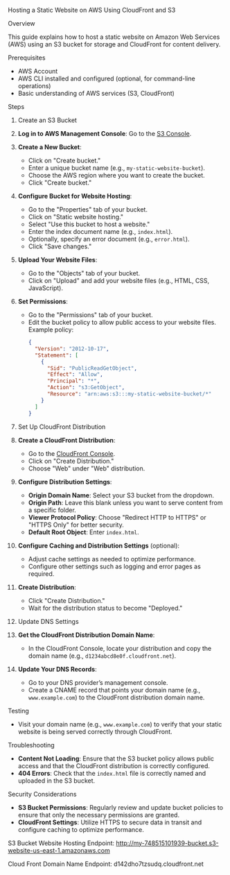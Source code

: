  Hosting a Static Website on AWS Using CloudFront and S3

 Overview

This guide explains how to host a static website on Amazon Web Services (AWS) using an S3 bucket for storage and CloudFront for content delivery.

 Prerequisites

- AWS Account
- AWS CLI installed and configured (optional, for command-line operations)
- Basic understanding of AWS services (S3, CloudFront)

 Steps

 1. Create an S3 Bucket

1. **Log in to AWS Management Console**:
   Go to the [S3 Console](https://console.aws.amazon.com/s3/).

2. **Create a New Bucket**:
   - Click on "Create bucket."
   - Enter a unique bucket name (e.g., `my-static-website-bucket`).
   - Choose the AWS region where you want to create the bucket.
   - Click "Create bucket."

3. **Configure Bucket for Website Hosting**:
   - Go to the "Properties" tab of your bucket.
   - Click on "Static website hosting."
   - Select "Use this bucket to host a website."
   - Enter the index document name (e.g., `index.html`).
   - Optionally, specify an error document (e.g., `error.html`).
   - Click "Save changes."

4. **Upload Your Website Files**:
   - Go to the "Objects" tab of your bucket.
   - Click on "Upload" and add your website files (e.g., HTML, CSS, JavaScript).

5. **Set Permissions**:
   - Go to the "Permissions" tab of your bucket.
   - Edit the bucket policy to allow public access to your website files. Example policy:
     ```json
     {
       "Version": "2012-10-17",
       "Statement": [
         {
           "Sid": "PublicReadGetObject",
           "Effect": "Allow",
           "Principal": "*",
           "Action": "s3:GetObject",
           "Resource": "arn:aws:s3:::my-static-website-bucket/*"
         }
       ]
     }
     ```

 2. Set Up CloudFront Distribution

1. **Create a CloudFront Distribution**:
   - Go to the [CloudFront Console](https://console.aws.amazon.com/cloudfront/).
   - Click on "Create Distribution."
   - Choose "Web" under "Web" distribution.

2. **Configure Distribution Settings**:
   - **Origin Domain Name**: Select your S3 bucket from the dropdown.
   - **Origin Path**: Leave this blank unless you want to serve content from a specific folder.
   - **Viewer Protocol Policy**: Choose "Redirect HTTP to HTTPS" or "HTTPS Only" for better security.
   - **Default Root Object**: Enter `index.html`.

3. **Configure Caching and Distribution Settings** (optional):
   - Adjust cache settings as needed to optimize performance.
   - Configure other settings such as logging and error pages as required.

4. **Create Distribution**:
   - Click "Create Distribution."
   - Wait for the distribution status to become "Deployed."

 3. Update DNS Settings

1. **Get the CloudFront Distribution Domain Name**:
   - In the CloudFront Console, locate your distribution and copy the domain name (e.g., `d1234abcd8e0f.cloudfront.net`).

2. **Update Your DNS Records**:
   - Go to your DNS provider’s management console.
   - Create a CNAME record that points your domain name (e.g., `www.example.com`) to the CloudFront distribution domain name.

 Testing

- Visit your domain name (e.g., `www.example.com`) to verify that your static website is being served correctly through CloudFront.

 Troubleshooting

- **Content Not Loading**: Ensure that the S3 bucket policy allows public access and that the CloudFront distribution is correctly configured.
- **404 Errors**: Check that the `index.html` file is correctly named and uploaded in the S3 bucket.

 Security Considerations

- **S3 Bucket Permissions**: Regularly review and update bucket policies to ensure that only the necessary permissions are granted.
- **CloudFront Settings**: Utilize HTTPS to secure data in transit and configure caching to optimize performance.

S3 Bucket Website Hosting Endpoint:
http://my-748515101939-bucket.s3-website-us-east-1.amazonaws.com

Cloud Front Domain Name Endpoint:
d142dho7tzsudq.cloudfront.net
